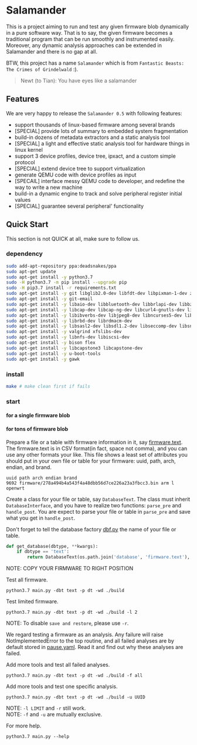 # Salamander

This is a project aiming to run and test any given firmware blob dynamically in a pure software way.
That is to say, the given firmware becomes a traditional program that can be run smoothly
and instrumented easily. Moreover, any dynamic analysis approaches can be extended in Salamander and there is no gap at all.

BTW, this project has a name `Salamander` which is from `Fantastic Beasts: The Crimes of Grindelwald` :).

>Newt (to Tian): You have eyes like a salamander

## Features

We are very happy to release the `Salamander 0.5` with following features:
+ support thousands of linux-based firmware among several brands
+ [SPECIAL] provide lots of summary to embedded system fragmentation
+ build-in dozens of metadata extractors and a static analysis tool
+ [SPECIAL] a light and effective static analysis tool for hardware things in linux kernel
+ support 3 device profiles, device tree, ipxact, and a custom simple protocol
+ [SPECIAL] extend device tree to support virtualization
+ generate QEMU code with device profiles as input
+ [SPECAIL] interface messy QEMU code to developer, and redefine the way to write a new machine
+ build-in a dynamic engine to track and solve peripheral register initial values
+ [SPECIAL] guarantee several peripheral' functionality

## Quick Start

This section is not QUICK at all, make sure to follow us.
 
### dependency

```bash
sudo add-apt-repository ppa:deadsnakes/ppa
sudo apt-get update
sudo apt-get install -y python3.7
sudo -H python3.7 -m pip install --upgrade pip
sudo -H pip3.7 install -r requirements.txt
sudo apt-get install -y git libglib2.0-dev libfdt-dev libpixman-1-dev zlib1g-dev
sudo apt-get install -y git-email
sudo apt-get install -y libaio-dev libbluetooth-dev libbrlapi-dev libbz2-dev
sudo apt-get install -y libcap-dev libcap-ng-dev libcurl4-gnutls-dev libgtk-3-dev
sudo apt-get install -y libibverbs-dev libjpeg8-dev libncurses5-dev libnuma-dev
sudo apt-get install -y librbd-dev librdmacm-dev
sudo apt-get install -y libsasl2-dev libsdl1.2-dev libseccomp-dev libsnappy-dev libssh2-1-dev
sudo apt-get install -y valgrind xfslibs-dev
sudo apt-get install -y libnfs-dev libiscsi-dev
sudo apt-get install -y bison flex
sudo apt-get install -y libcapstone3 libcapstone-dev
sudo apt-get install -y u-boot-tools
sudo apt-get install -y gawk
```

### install
```bash
make # make clean first if fails
```

### start 

#### for a single firmware blob
#### for tons of firmware blob

Prepare a file or a table with firmware information in it, say [firmware.text](./database/firmware.text).
The firmware.text is in CSV format(in fact, space not comma), and you can use any other formats your like. 
This file shows a least set of attributes you should put in your own file or table for your firmware:
uuid, path, arch, endian, and brand.

```text
uuid path arch endian brand
9692 firmware/278a494b4a543f4a48dbb56d7ce226a23a3fbcc3.bin arm l openwrt
```

Create a class for your file or table, say `DatabaseText`. The class must inherit `DatabaseInterface`, and you
have to realize two functions: `parse_pre` and `handle_post`. You are expect to parse your file or table in
`parse_pre` and save what you get in `handle_post`.

Don\'t forget to tell the database factory [dbf.py](./database/dbf.py) the name of your file or table.

```python
def get_database(dbtype, **kwargs):
    if dbtype == 'text':
        return DatabaseText(os.path.join('database', 'firmware.text'), **kwargs)
```

NOTE: COPY YOUR FIRMWARE TO RIGHT POSITION

Test all firmware.

```shell script
python3.7 main.py -dbt text -p dt -wd ./build
```

Test limited firmware.

```shell script
python3.7 main.py -dbt text -p dt -wd ./build -l 2
```

NOTE: To disable `save and restore`, please use `-r`.

We regard testing a firmware as an analysis. Any failure will raise NotImplementedError to the top routine, 
and all failed analyses are by default stored in [pause.yaml](./database/pause.yaml).
Read it and find out why these analyses are failed.


Add more tools and test all failed analyses.

```shell script
python3.7 main.py -dbt text -p dt -wd ./build -f all
```

Add more tools and test one specific analysis.

```shell script
python3.7 main.py -dbt text -p dt -wd ./build -u UUID
```

NOTE: `-l LIMIT` and `-r` still work.  
NOTE: `-f` and `-u` are mutually exclusive.

For more help.
```shell script
python3.7 main.py --help
```


